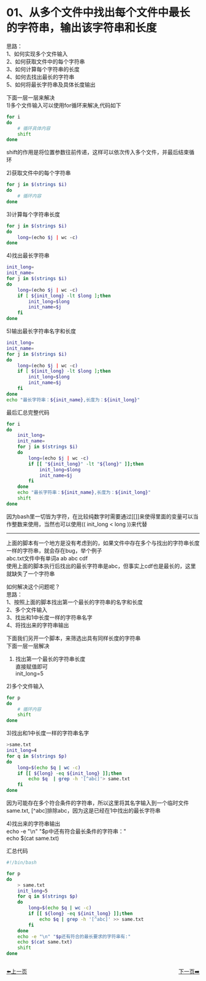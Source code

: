 # 01、从多个文件中找出每个文件中最长的字符串，输出该字符串和长度        
思路：   
1、如何实现多个文件输入    
2、如何获取文件中的每个字符串      
3、如何计算每个字符串的长度     
4、如何去找出最长的字符串   
5、如何将最长字符串及具体长度输出       

下面一层一层来解决    
1)多个文件输入可以使用for循环来解决,代码如下   
```bash
for i
do
    # 循环具体内容   
    shift   
done
```    
shift的作用是将位置参数往前传递，这样可以依次传入多个文件，并最后结束循环   

2)获取文件中的每个字符串       
```bash
for j in $(strings $i)
do
    # 循环内容
done
```      

3)计算每个字符串长度   
```bash
for j in $(strings $i)
do
    long=(echo $j | wc -c)
done
```    
4)找出最长字符串   
```bash
init_long=
init_name=
for j in $(strings $i)
do
    long=(echo $j | wc -c)
    if [ ${init_long} -lt $long ];then
        init_long=$long
        init_name=$j
    fi
done
```     
5)输出最长字符串名字和长度   
```bash
init_long=
init_name=
for j in $(strings $i)
do
    long=(echo $j | wc -c)
    if [ ${init_long} -lt $long ];then
        init_long=$long
        init_name=$j
    fi
done
echo "最长字符串：${init_name},长度为：${init_long}"
```     

最后汇总完整代码    
```bash
for i
do
    init_long=
    init_name=
    for j in $(strings $i)
    do
        long=(echo $j | wc -c)
        if [[ "${init_long}" -lt "${long}" ]];then
            init_long=$long
            init_name=$j
        fi
    done
    echo "最长字符串：${init_name},长度为：${init_long}"
    shift   
done
```    
因为bash里一切皆为字符，在比较纯数字时需要通过[[]]来使得里面的变量可以当作整数来使用，当然也可以使用(( init_long < long  ))来代替   

------------------------------------------------
上面的脚本有一个地方是没有考虑到的，如果文件中存在多个与找出的字符串长度一样的字符串，就会存在bug，举个例子   
abc.txt文件中有单词a ab abc cdf   
使用上面的脚本执行后找出的最长字符串是abc，但事实上cdf也是最长的，这里就缺失了一个字符串    

如何解决这个问题呢？    
思路：    
1、按照上面的脚本找出第一个最长的字符串的名字和长度   
2、多个文件输入   
3、找出和1中长度一样的字符串名字   
4、将找出来的字符串输出     

下面我们另开一个脚本，来筛选出具有同样长度的字符串   
下面一层一层解决   

1) 找出第一个最长的字符串长度     
直接赋值即可   
init_long=5     

2)多个文件输入    
```bash
for p 
do
    # 循环内容
    shift
done
```      
3)找出和1中长度一样的字符串名字    
```bash
>same.txt
init_long=4
for q in $(strings $p)
do
    long=$(echo $q | wc -c)
    if [[ ${long} -eq ${init_long} ]];then
        echo $q  | grep -h '[^abc]'> same.txt 
    fi
done
```     
因为可能存在多个符合条件的字符串，所以这里将其名字输入到一个临时文件same.txt, [^abc]排除abc，因为这是已经在1中找出的最长字符串   

4)找出来的字符串输出   
echo -e "\n" "$p中还有符合最长条件的字符串："   
echo $(cat same.txt)      

汇总代码   
```bash
#!/bin/bash

for p
do
    > same.txt
    init_long=5
    for q in $(strings $p)
    do
        long=$(echo $q | wc -c)
        if [[ ${long} -eq ${init_long} ]];then
            echo $q | grep -h '[^abc]' >> same.txt
        fi
    done
    echo -e "\n" "$p还有符合的最长要求的字符串有:"
    echo $(cat same.txt)
    shift
done
```   


<div style="display: flex;justify-content: space-between;align-items: center;">
<p><a href="https://books.linuxwt.com/linuxwtbash/ChapterTwelve/">⬅️上一页</a></p>
<p><a href="https://books.linuxwt.com/linuxwtbash/ChapterTwelve/01~10/02.">下一页➡️</a></p>
</div>









